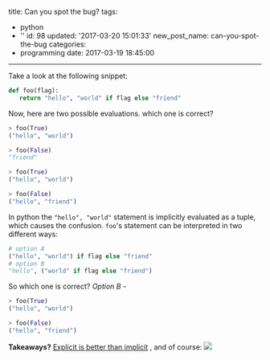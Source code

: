 title: Can you spot the bug?
tags:
  - python
  - ''
id: 98
updated: '2017-03-20 15:01:33'
new_post_name: can-you-spot-the-bug
categories:
  - programming
date: 2017-03-19 18:45:00
---

Take a look at the following snippet:

```python
def foo(flag):
   return "hello", "world" if flag else "friend"
```

Now, here are two possible evaluations. which one is correct?

```python
> foo(True)
("hello", "world")

> foo(False)
"friend"
```

```python
> foo(True)
("hello", "world")

> foo(False)
("hello", "friend")
```

In python the `"hello", "world"` statement is implicitly evaluated as a tuple, which causes the confusion. `foo`'s statement can be interpreted in two different ways:

```python
# option A
("hello", "world") if flag else "friend"
# option B
"hello", ("world" if flag else "friend")
```
So which one is correct? *Option B* -
```python
> foo(True)
("hello", "world")

> foo(False)
("hello", "friend")
```

**Takeaways?**
[Explicit is better than implicit](https://www.python.org/dev/peps/pep-0020/) , and of course:
![](/images/2017/03/TestAllTheThings.jpg)
